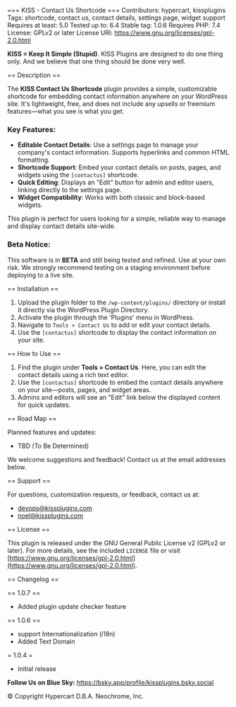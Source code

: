 
=== KISS - Contact Us Shortcode ===
Contributors: hypercart, kissplugins
Tags: shortcode, contact us, contact details, settings page, widget support
Requires at least: 5.0
Tested up to: 6.4
Stable tag: 1.0.6
Requires PHP: 7.4
License: GPLv2 or later
License URI: https://www.gnu.org/licenses/gpl-2.0.html

**KISS = Keep It Simple (Stupid)**. KISS Plugins are designed to do one thing only. And we believe that one thing should be done very well.

== Description ==

The **KISS Contact Us Shortcode** plugin provides a simple, customizable shortcode for embedding contact information anywhere on your WordPress site. It's lightweight, free, and does not include any upsells or freemium features—what you see is what you get.

### Key Features:
- **Editable Contact Details**: Use a settings page to manage your company's contact information. Supports hyperlinks and common HTML formatting.
- **Shortcode Support**: Embed your contact details on posts, pages, and widgets using the `[contactus]` shortcode.
- **Quick Editing**: Displays an "Edit" button for admin and editor users, linking directly to the settings page.
- **Widget Compatibility**: Works with both classic and block-based widgets.

This plugin is perfect for users looking for a simple, reliable way to manage and display contact details site-wide.

### Beta Notice:
This software is in **BETA** and still being tested and refined. Use at your own risk. We strongly recommend testing on a staging environment before deploying to a live site.

== Installation ==

1. Upload the plugin folder to the `/wp-content/plugins/` directory or install it directly via the WordPress Plugin Directory.
2. Activate the plugin through the 'Plugins' menu in WordPress.
3. Navigate to `Tools > Contact Us` to add or edit your contact details.
4. Use the `[contactus]` shortcode to display the contact information on your site.

== How to Use ==

1. Find the plugin under **Tools > Contact Us**. Here, you can edit the contact details using a rich text editor.
2. Use the `[contactus]` shortcode to embed the contact details anywhere on your site—posts, pages, and widget areas.
3. Admins and editors will see an "Edit" link below the displayed content for quick updates.

== Road Map ==

Planned features and updates:
- TBD (To Be Determined)

We welcome suggestions and feedback! Contact us at the email addresses below.

== Support ==

For questions, customization requests, or feedback, contact us at:
- devops@kissplugins.com
- noel@kissplugins.com

== License ==

This plugin is released under the GNU General Public License v2 (GPLv2 or later). For more details, see the included `LICENSE` file or visit [https://www.gnu.org/licenses/gpl-2.0.html](https://www.gnu.org/licenses/gpl-2.0.html).

== Changelog ==

== 1.0.7 ==
- Added plugin update checker feature

== 1.0.6 ==
- support Internationalization (i18n)
- Added Text Domain

= 1.0.4 =
- Initial release

**Follow Us on Blue Sky:**
https://bsky.app/profile/kissplugins.bsky.social

© Copyright Hypercart D.B.A. Neochrome, Inc.
